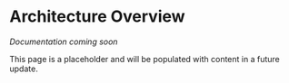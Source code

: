 # Architecture Overview

*Documentation coming soon*

This page is a placeholder and will be populated with content in a future update.
